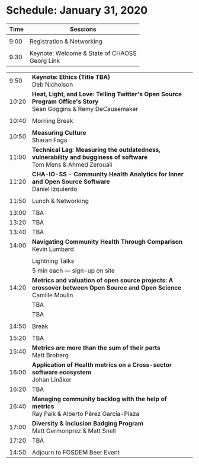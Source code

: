 # Schedule: January 31, 2020

|Time|Sessions
---|---
| |
| 9:00|Registration & Networking
| |
| 9:30|Keynote: Welcome & State of CHAOSS<br>Georg Link

<div>
<table>
<!-- 9:50 - 10:20 -->
<tr>
<td><time>9:50</time>
<td>
<b>Keynote: Ethics (Title TBA)</b><br/>
<author>Deb Nicholson</author>
<td>
<!-- [<kbd>Slides</kbd>]() -->
<!-- [<kbd>Video</kbd>]() -->
</tr>

<!-- 10:20 - 10:40 -->
<tr>
<td><time>10:20</time>
<td>
<b>Heat, Light, and Love: Telling Twitter's Open Source Program Office's Story</b><br/>
<author>Sean Goggins & Remy DeCausemaker</author>
<td>
<!-- [<kbd>Slides</kbd>]() -->
<!-- [<kbd>Video</kbd>]() -->
</tr>

<!-- 10:40 - 10:50 -->
<tr><td colspan=3></tr>
<tr>
<td><time>10:40</time>
<td colspan=2><!--Interim-->
Morning Break
</tr>
<tr><td colspan=3></tr>

<!-- 10:50 - 11:00 -->
<tr>
<td><time>10:50</time>
<td>
<b>Measuring Culture</b><br/>
<author>Sharan Foga</author>
<td>
<!-- [<kbd>Slides</kbd>]() -->
<!-- [<kbd>Video</kbd>]() -->
</tr>

<!-- 11:00 - 11:20 -->
<tr>
<td><time>11:00</time>
<td>
<b>Technical Lag: Measuring the outdatedness, vulnerability and bugginess of software</b><br/>
<author>Tom Mens & Ahmed Zerouali</author>
<td>
<!-- [<kbd>Slides</kbd>]() -->
<!-- [<kbd>Video</kbd>]() -->
</tr>

<!-- 11:20 - 11:50 -->
<tr>
<td><time>11:20</time>
<td>
<b>CHA-IO-SS - Community Health Analytics for Inner and Open Source Software</b><br/>
<author>Daniel Izquierdo</author>
<td>
</tr>

<!-- 11:50 - 13:00 -->
<tr><td colspan=3></tr>
<tr>
<td><time>11:50</time>
<td colspan=2><!--Interim-->
Lunch & Networking
</tr>
<tr><td colspan=3></tr>

<!-- 13:00 - 13:20 -->
<tr>
<td><time>13:00</time>
<td colspan=2>
TBA</tr>

<!-- 13:20 - 13:40 -->
<tr>
<td><time>13:20</time>
<td colspan=2>
TBA</tr>

<!-- 13:40 - 14:00 -->
<tr>
<td><time>13:40</time>
<td colspan=2>
TBA</tr>

<!-- 14:00 - 14:20 -->
<tr>
<td><time>14:00</time>
<td>
<b>Navigating Community Health Through Comparison</b><br/>
<author>Kevin Lumbard</author>
<td>
</tr>

<!-- 14:20 - 14:50  -->
<tr><td colspan=3></tr>
<tr>
<td rowspan=5><time>14:20</time>
<td colspan=2>
Lightning Talks
</tr>

<tr><td colspan=2>5 min each — sign-up on site<!--<a><kbd>Sign up</kbd></a>--></small>
</tr>

<!-- 14:20 - 14:50  -->
<tr><td><b>Metrics and valuation of open source projects: A crossover between Open Source and Open Science</b><br/>
<author>Camille Moulin</author>
<td>
<!-- [<kbd>Slides</kbd>]() -->
<!-- [<kbd>Video</kbd>]() -->
</tr>

<!-- 14:20 - 14:50  -->
<tr>
<td colspan=2>
TBA
</tr>

<!-- 14:20 - 14:50  -->
<tr>
<td colspan=2>
TBA
</tr>

<!-- 14:50 - 15:20 -->
<tr><td colspan=3></tr>
<tr>
<td><time>14:50</time>
<td colspan=2><!--Interim-->
Break
</tr>
<tr><td colspan=3></tr>

<!-- 15:20 - 15:40 -->
<tr>
<td><time>15:20</time>
<td colspan=2>
TBA</tr>

<!-- 15:40 - 16:00 -->
<tr>
<td><time>15:40</time>
<td>
<b>Metrics are more than the sum of their parts</b><br/>
<author>Matt Broberg</author>
<td>
<!-- [<kbd>Slides</kbd>]() -->
<!-- [<kbd>Video</kbd>]() -->
</tr>

<!-- 16:00 - 16:20 -->
<tr>
<td><time>16:00</time>
<td>
<b>Application of Health metrics on a Cross-sector software ecosystem</b><br/>
<author>Johan Linåker</author>
<td>
<!-- [<kbd>Slides</kbd>]() -->
<!-- [<kbd>Video</kbd>]() -->
</tr>

<!-- 16:20 - 16:40 -->
<tr>
<td><time>16:20</time>
<td colspan=2>
TBA
<!-- [<kbd>Slides</kbd>]() -->
<!-- [<kbd>Video</kbd>]() -->
</tr>

<!-- 16:40 - 17:00 -->
<tr>
<td><time>16:40</time>
<td>
<b>Managing community backlog with the help of metrics</b><br/>
<author>Ray Paik & Alberto Pérez García-Plaza</author>
<td>
<!-- [<kbd>Slides</kbd>]() -->
<!-- [<kbd>Video</kbd>]() -->
</tr>

<!-- 17:00 - 17:20 -->
<tr>
<td><time>17:00</time>
<td>
<b>Diversity & Inclusion Badging Program</b><br/>
<author>Matt Germonprez & Matt Snell</author>
<td>
<!-- [<kbd>Slides</kbd>]() -->
<!-- [<kbd>Video</kbd>]() -->
</tr>

<!-- 17:20 - 17:40 -->
<tr>
<td><time>17:20</time>
<td colspan=2>
TBA

</tr>

<!-- 17:40 - 15:20 -->
<tr><td colspan=3>
</tr>
<tr>
<td><time>14:50</time>
<td colspan=2><!--Interim-->
Adjourn to FOSDEM Beer Event
</tr>

</table>
</div>